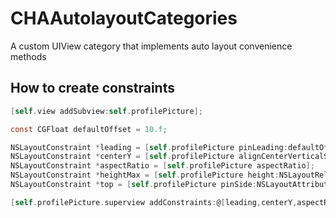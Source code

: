 # CHAAutolayoutCategories
A custom UIView category that implements auto layout convenience methods 


How to create constraints
---------------------------------------
```objective-c
[self.view addSubview:self.profilePicture];

const CGFloat defaultOffset = 10.f;

NSLayoutConstraint *leading = [self.profilePicture pinLeading:defaultOffset];
NSLayoutConstraint *centerY = [self.profilePicture alignCenterVerticalSuperview];
NSLayoutConstraint *aspectRatio = [self.profilePicture aspectRatio];
NSLayoutConstraint *heightMax = [self.profilePicture height:NSLayoutRelationEqual multiplier:0.35f];
NSLayoutConstraint *top = [self.profilePicture pinSide:NSLayoutAttributeTop relation:NSLayoutRelationGreaterThanOrEqual constant:defaultOffset];

[self.profilePicture.superview addConstraints:@[leading,centerY,aspectRatio,heightMax,top]];
```
